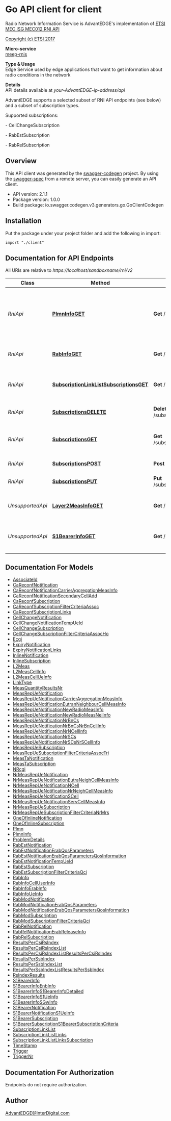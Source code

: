# Go API client for client

Radio Network Information Service is AdvantEDGE's implementation of [ETSI MEC ISG MEC012 RNI API](http://www.etsi.org/deliver/etsi_gs/MEC/001_099/012/02.01.01_60/gs_MEC012v020101p.pdf) <p>[Copyright (c) ETSI 2017](https://forge.etsi.org/etsi-forge-copyright-notice.txt) <p>**Micro-service**<br>[meep-rnis](https://github.com/InterDigitalInc/AdvantEDGE/tree/master/go-apps/meep-rnis) <p>**Type & Usage**<br>Edge Service used by edge applications that want to get information about radio conditions in the network <p>**Details**<br>API details available at _your-AdvantEDGE-ip-address/api_ <p>AdvantEDGE supports a selected subset of RNI API endpoints (see below) and a subset of subscription types. <p>Supported subscriptions: <p> - CellChangeSubscription <p> - RabEstSubscription <p> - RabRelSubscription

## Overview
This API client was generated by the [swagger-codegen](https://github.com/swagger-api/swagger-codegen) project.  By using the [swagger-spec](https://github.com/swagger-api/swagger-spec) from a remote server, you can easily generate an API client.

- API version: 2.1.1
- Package version: 1.0.0
- Build package: io.swagger.codegen.v3.generators.go.GoClientCodegen

## Installation
Put the package under your project folder and add the following in import:
```golang
import "./client"
```

## Documentation for API Endpoints

All URIs are relative to *https://localhost/sandboxname/rni/v2*

Class | Method | HTTP request | Description
------------ | ------------- | ------------- | -------------
*RniApi* | [**PlmnInfoGET**](docs/RniApi.md#plmninfoget) | **Get** /queries/plmn_info | Retrieve information on the underlying Mobile Network that the MEC application is associated to
*RniApi* | [**RabInfoGET**](docs/RniApi.md#rabinfoget) | **Get** /queries/rab_info | Retrieve information on Radio Access Bearers
*RniApi* | [**SubscriptionLinkListSubscriptionsGET**](docs/RniApi.md#subscriptionlinklistsubscriptionsget) | **Get** /subscriptions | Retrieve information on subscriptions for notifications
*RniApi* | [**SubscriptionsDELETE**](docs/RniApi.md#subscriptionsdelete) | **Delete** /subscriptions/{subscriptionId} | Cancel an existing subscription
*RniApi* | [**SubscriptionsGET**](docs/RniApi.md#subscriptionsget) | **Get** /subscriptions/{subscriptionId} | Retrieve information on current specific subscription
*RniApi* | [**SubscriptionsPOST**](docs/RniApi.md#subscriptionspost) | **Post** /subscriptions | Create a new subscription
*RniApi* | [**SubscriptionsPUT**](docs/RniApi.md#subscriptionsput) | **Put** /subscriptions/{subscriptionId} | Modify an existing subscription
*UnsupportedApi* | [**Layer2MeasInfoGET**](docs/UnsupportedApi.md#layer2measinfoget) | **Get** /queries/layer2_meas | Retrieve information on layer 2 measurements
*UnsupportedApi* | [**S1BearerInfoGET**](docs/UnsupportedApi.md#s1bearerinfoget) | **Get** /queries/s1_bearer_info | Retrieve S1-U bearer information related to specific UE(s)


## Documentation For Models

 - [AssociateId](docs/AssociateId.md)
 - [CaReconfNotification](docs/CaReconfNotification.md)
 - [CaReconfNotificationCarrierAggregationMeasInfo](docs/CaReconfNotificationCarrierAggregationMeasInfo.md)
 - [CaReconfNotificationSecondaryCellAdd](docs/CaReconfNotificationSecondaryCellAdd.md)
 - [CaReconfSubscription](docs/CaReconfSubscription.md)
 - [CaReconfSubscriptionFilterCriteriaAssoc](docs/CaReconfSubscriptionFilterCriteriaAssoc.md)
 - [CaReconfSubscriptionLinks](docs/CaReconfSubscriptionLinks.md)
 - [CellChangeNotification](docs/CellChangeNotification.md)
 - [CellChangeNotificationTempUeId](docs/CellChangeNotificationTempUeId.md)
 - [CellChangeSubscription](docs/CellChangeSubscription.md)
 - [CellChangeSubscriptionFilterCriteriaAssocHo](docs/CellChangeSubscriptionFilterCriteriaAssocHo.md)
 - [Ecgi](docs/Ecgi.md)
 - [ExpiryNotification](docs/ExpiryNotification.md)
 - [ExpiryNotificationLinks](docs/ExpiryNotificationLinks.md)
 - [InlineNotification](docs/InlineNotification.md)
 - [InlineSubscription](docs/InlineSubscription.md)
 - [L2Meas](docs/L2Meas.md)
 - [L2MeasCellInfo](docs/L2MeasCellInfo.md)
 - [L2MeasCellUeInfo](docs/L2MeasCellUeInfo.md)
 - [LinkType](docs/LinkType.md)
 - [MeasQuantityResultsNr](docs/MeasQuantityResultsNr.md)
 - [MeasRepUeNotification](docs/MeasRepUeNotification.md)
 - [MeasRepUeNotificationCarrierAggregationMeasInfo](docs/MeasRepUeNotificationCarrierAggregationMeasInfo.md)
 - [MeasRepUeNotificationEutranNeighbourCellMeasInfo](docs/MeasRepUeNotificationEutranNeighbourCellMeasInfo.md)
 - [MeasRepUeNotificationNewRadioMeasInfo](docs/MeasRepUeNotificationNewRadioMeasInfo.md)
 - [MeasRepUeNotificationNewRadioMeasNeiInfo](docs/MeasRepUeNotificationNewRadioMeasNeiInfo.md)
 - [MeasRepUeNotificationNrBnCs](docs/MeasRepUeNotificationNrBnCs.md)
 - [MeasRepUeNotificationNrBnCsNrBnCellInfo](docs/MeasRepUeNotificationNrBnCsNrBnCellInfo.md)
 - [MeasRepUeNotificationNrNCellInfo](docs/MeasRepUeNotificationNrNCellInfo.md)
 - [MeasRepUeNotificationNrSCs](docs/MeasRepUeNotificationNrSCs.md)
 - [MeasRepUeNotificationNrSCsNrSCellInfo](docs/MeasRepUeNotificationNrSCsNrSCellInfo.md)
 - [MeasRepUeSubscription](docs/MeasRepUeSubscription.md)
 - [MeasRepUeSubscriptionFilterCriteriaAssocTri](docs/MeasRepUeSubscriptionFilterCriteriaAssocTri.md)
 - [MeasTaNotification](docs/MeasTaNotification.md)
 - [MeasTaSubscription](docs/MeasTaSubscription.md)
 - [NRcgi](docs/NRcgi.md)
 - [NrMeasRepUeNotification](docs/NrMeasRepUeNotification.md)
 - [NrMeasRepUeNotificationEutraNeighCellMeasInfo](docs/NrMeasRepUeNotificationEutraNeighCellMeasInfo.md)
 - [NrMeasRepUeNotificationNCell](docs/NrMeasRepUeNotificationNCell.md)
 - [NrMeasRepUeNotificationNrNeighCellMeasInfo](docs/NrMeasRepUeNotificationNrNeighCellMeasInfo.md)
 - [NrMeasRepUeNotificationSCell](docs/NrMeasRepUeNotificationSCell.md)
 - [NrMeasRepUeNotificationServCellMeasInfo](docs/NrMeasRepUeNotificationServCellMeasInfo.md)
 - [NrMeasRepUeSubscription](docs/NrMeasRepUeSubscription.md)
 - [NrMeasRepUeSubscriptionFilterCriteriaNrMrs](docs/NrMeasRepUeSubscriptionFilterCriteriaNrMrs.md)
 - [OneOfInlineNotification](docs/OneOfInlineNotification.md)
 - [OneOfInlineSubscription](docs/OneOfInlineSubscription.md)
 - [Plmn](docs/Plmn.md)
 - [PlmnInfo](docs/PlmnInfo.md)
 - [ProblemDetails](docs/ProblemDetails.md)
 - [RabEstNotification](docs/RabEstNotification.md)
 - [RabEstNotificationErabQosParameters](docs/RabEstNotificationErabQosParameters.md)
 - [RabEstNotificationErabQosParametersQosInformation](docs/RabEstNotificationErabQosParametersQosInformation.md)
 - [RabEstNotificationTempUeId](docs/RabEstNotificationTempUeId.md)
 - [RabEstSubscription](docs/RabEstSubscription.md)
 - [RabEstSubscriptionFilterCriteriaQci](docs/RabEstSubscriptionFilterCriteriaQci.md)
 - [RabInfo](docs/RabInfo.md)
 - [RabInfoCellUserInfo](docs/RabInfoCellUserInfo.md)
 - [RabInfoErabInfo](docs/RabInfoErabInfo.md)
 - [RabInfoUeInfo](docs/RabInfoUeInfo.md)
 - [RabModNotification](docs/RabModNotification.md)
 - [RabModNotificationErabQosParameters](docs/RabModNotificationErabQosParameters.md)
 - [RabModNotificationErabQosParametersQosInformation](docs/RabModNotificationErabQosParametersQosInformation.md)
 - [RabModSubscription](docs/RabModSubscription.md)
 - [RabModSubscriptionFilterCriteriaQci](docs/RabModSubscriptionFilterCriteriaQci.md)
 - [RabRelNotification](docs/RabRelNotification.md)
 - [RabRelNotificationErabReleaseInfo](docs/RabRelNotificationErabReleaseInfo.md)
 - [RabRelSubscription](docs/RabRelSubscription.md)
 - [ResultsPerCsiRsIndex](docs/ResultsPerCsiRsIndex.md)
 - [ResultsPerCsiRsIndexList](docs/ResultsPerCsiRsIndexList.md)
 - [ResultsPerCsiRsIndexListResultsPerCsiRsIndex](docs/ResultsPerCsiRsIndexListResultsPerCsiRsIndex.md)
 - [ResultsPerSsbIndex](docs/ResultsPerSsbIndex.md)
 - [ResultsPerSsbIndexList](docs/ResultsPerSsbIndexList.md)
 - [ResultsPerSsbIndexListResultsPerSsbIndex](docs/ResultsPerSsbIndexListResultsPerSsbIndex.md)
 - [RsIndexResults](docs/RsIndexResults.md)
 - [S1BearerInfo](docs/S1BearerInfo.md)
 - [S1BearerInfoEnbInfo](docs/S1BearerInfoEnbInfo.md)
 - [S1BearerInfoS1BearerInfoDetailed](docs/S1BearerInfoS1BearerInfoDetailed.md)
 - [S1BearerInfoS1UeInfo](docs/S1BearerInfoS1UeInfo.md)
 - [S1BearerInfoSGwInfo](docs/S1BearerInfoSGwInfo.md)
 - [S1BearerNotification](docs/S1BearerNotification.md)
 - [S1BearerNotificationS1UeInfo](docs/S1BearerNotificationS1UeInfo.md)
 - [S1BearerSubscription](docs/S1BearerSubscription.md)
 - [S1BearerSubscriptionS1BearerSubscriptionCriteria](docs/S1BearerSubscriptionS1BearerSubscriptionCriteria.md)
 - [SubscriptionLinkList](docs/SubscriptionLinkList.md)
 - [SubscriptionLinkListLinks](docs/SubscriptionLinkListLinks.md)
 - [SubscriptionLinkListLinksSubscription](docs/SubscriptionLinkListLinksSubscription.md)
 - [TimeStamp](docs/TimeStamp.md)
 - [Trigger](docs/Trigger.md)
 - [TriggerNr](docs/TriggerNr.md)


## Documentation For Authorization
 Endpoints do not require authorization.


## Author

AdvantEDGE@InterDigital.com

